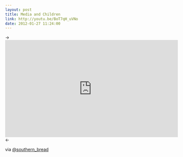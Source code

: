 ```yaml
---
layout: post
title: Media and Children
link: http://youtu.be/BoT7qH_uVNo
date: 2012-01-27 11:24:00
---
```


-><iframe width="560" height="315" src="http://www.youtube-nocookie.com/embed/BoT7qH_uVNo?rel=0" frameborder="0" allowfullscreen></iframe><-

via [@southern_bread](https://twitter.com/southern__bread/status/162939381118795778)

